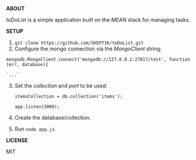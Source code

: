 **ABOUT**

*toDoList* is a simple application built on the *MEAN* stack for managing tasks.

**SETUP**

1. ```git clone https://github.com/SKEPT1K/toDoList.git```
2. Configure the mongo connection via the *MongoClient* string:

`mongodb.MongoClient.connect('mongodb://127.0.0.1:27017/test', function (err, database){`

    `...`

3. Set the *collection* and *port* to be used:

    `itemsCollection = db.collection('items');`

    `app.listen(3000);`

4. Create the database/collection.
5. Run `node app.js`

**LICENSE**

MIT

